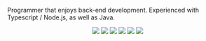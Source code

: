 Programmer that enjoys back-end development. Experienced with Typescript / Node.js, as well as Java.

<div align="center">
    <a href="https://www.javascript.com"><img src="https://img.shields.io/badge/javascript%20-%23323330.svg?style=for-the-badge&logo=javascript"></a>
    <a href="https://www.typescriptlang.org"><img src="https://img.shields.io/badge/typescript%20-%233178C6.svg?style=for-the-badge&logo=typescript&logoColor=white"></a>
    <a href="https://html.spec.whatwg.org/multipage"><img src="https://img.shields.io/badge/html%20-%23E34F26.svg?style=for-the-badge&logo=html5&logoColor=white"></a>
    <a href="https://www.w3.org/Style/CSS/Overview.en.html"><img src="https://img.shields.io/badge/css%20-%231572B6.svg?style=for-the-badge&logo=css3&logoColor=white"></a>
    <a href="https://www.java.com"><img src="https://img.shields.io/badge/java%20-%23007396.svg?style=for-the-badge&logo=oracle&logoColor=white"></a>
    <a href="https://nodejs.org"><img src="https://img.shields.io/badge/node.js%20-%2343853D.svg?style=for-the-badge&logo=node.js&logoColor=white"></a>
</div>
